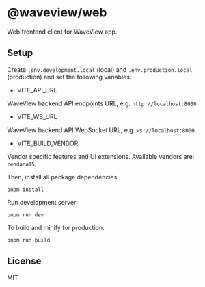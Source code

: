 # @waveview/web

Web frontend client for WaveView app.

## Setup

Create `.env.development.local` (local) and `.env.production.local` (production)
and set the following variables:

- VITE_API_URL

WaveView backend API endpoints URL, e.g. `http://localhost:8000`.

- VITE_WS_URL

WaveView backend API WebSocket URL, e.g. `ws://localhost:8000`.

- VITE_BUILD_VENDOR

Vendor specific features and UI extensions. Available vendors are: `cendana15`.

Then, install all package dependencies:

    pnpm install

Run development server:

    pnpm run dev

To build and minify for production:

    pnpm run build

## License

MIT
